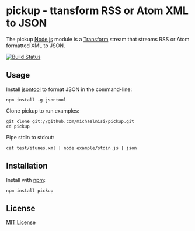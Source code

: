 # pickup - ttansform RSS or Atom XML to JSON 

The pickup [Node.js](http://nodejs.org/) module is a [Transform](http://nodejs.org/api/stream.html#stream_class_stream_transform) stream that streams RSS or Atom formatted XML to JSON.

[![Build Status](https://secure.travis-ci.org/michaelnisi/pickup.png)](http://travis-ci.org/michaelnisi/pickup)

## Usage
    
Install [jsontool](https://github.com/trentm/json) to format JSON in the command-line:

    npm install -g jsontool
    
Clone pickup to run examples:
    
    git clone git://github.com/michaelnisi/pickup.git
    cd pickup
  
Pipe stdin to stdout:
  
    cat test/itunes.xml | node example/stdin.js | json

## Installation

Install with [npm](https://npmjs.org):

    npm install pickup

## License

[MIT License](https://raw.github.com/michaelnisi/pickup/master/LICENSE)
